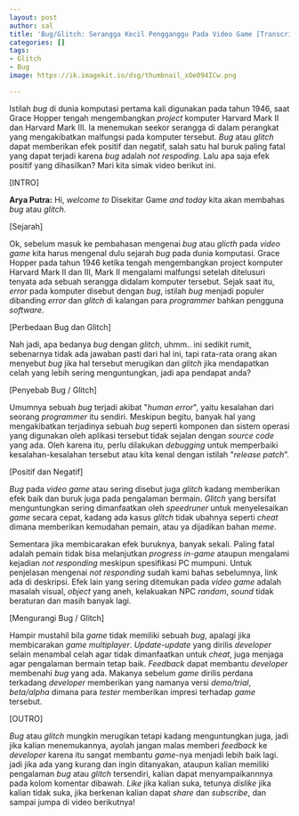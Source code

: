 ```yaml
---
layout: post
author: sal
title: 'Bug/Glitch: Serangga Kecil Pengganggu Pada Video Game [Transcript]'
categories: []
tags:
- Glitch
- Bug
image: https://ik.imagekit.io/dsg/thumbnail_xOe094ICw.png

---
```

Istilah _bug_ di dunia komputasi pertama kali digunakan pada tahun 1946, saat Grace Hopper tengah mengembangkan _project_ komputer Harvard Mark II dan Harvard Mark III. Ia menemukan seekor serangga di dalam perangkat yang mengakibatkan malfungsi pada komputer tersebut. _Bug_ atau _glitch_ dapat memberikan efek positif dan negatif, salah satu hal buruk paling fatal yang dapat terjadi karena _bug_ adalah _not respoding_. Lalu apa saja efek positif yang dihasilkan? Mari kita simak video berikut ini.

\[INTRO\]

**Arya Putra:** Hi, _welcome to_ Disekitar Game _and today_ kita akan membahas _bug_ atau _glitch_.

\[Sejarah\]

Ok, sebelum masuk ke pembahasan mengenai _bug_ atau _glicth_ pada _video game_ kita harus mengenal dulu sejarah _bug_ pada dunia komputasi. Grace Hopper pada tahun 1946 ketika tengah mengembangkan project komputer Harvard Mark II dan III, Mark II mengalami malfungsi setelah ditelusuri tenyata ada sebuah serangga didalam komputer tersebut. Sejak saat itu, _error_ pada komputer disebut dengan _bug_, istilah _bug_ menjadi populer dibanding _error_ dan _glitch_ di kalangan para _programmer_ bahkan pengguna _software_.

\[Perbedaan Bug dan Glitch\]

Nah jadi, apa bedanya _bug_ dengan _glitch_, uhmm.. ini sedikit rumit, sebenarnya tidak ada jawaban pasti dari hal ini, tapi rata-rata orang akan menyebut _bug_ jika hal tersebut merugikan dan _glitch_ jika mendapatkan celah yang lebih sering menguntungkan, jadi apa pendapat anda?

\[Penyebab Bug / Glitch\]

Umumnya sebuah _bug_ terjadi akibat "_human error_", yaitu kesalahan dari seorang _programmer_ itu sendiri. Meskipun begitu, banyak hal yang mengakibatkan terjadinya sebuah _bug_ seperti komponen dan sistem operasi yang digunakan oleh aplikasi tersebut tidak sejalan dengan _source code_ yang ada. Oleh karena itu, perlu dilakukan _debugging_ untuk memperbaiki kesalahan-kesalahan tersebut atau kita kenal dengan istilah "_release patch_”.

\[Positif dan Negatif\]

_Bug_ pada _video game_ atau sering disebut juga _glitch_ kadang memberikan efek baik dan buruk juga pada pengalaman bermain. _Glitch_ yang bersifat menguntungkan sering dimanfaatkan oleh _speedruner_ untuk menyelesaikan _game_ secara cepat, kadang ada kasus _glitch_ tidak ubahnya seperti _cheat_ dimana memberikan kemudahan pemain, atau ya dijadikan bahan _meme_.

Sementara jika membicarakan efek buruknya, banyak sekali. Paling fatal adalah pemain tidak bisa melanjutkan _progress in-game_ ataupun mengalami kejadian _not responding_ meskipun spesifikasi PC mumpuni. Untuk penjelasan mengenai _not responding_ sudah kami bahas sebelumnya, link ada di deskripsi. Efek lain yang sering ditemukan pada _video game_ adalah masalah visual, _object_ yang aneh, kelakuakan NPC _random_, _sound_ tidak beraturan dan masih banyak lagi.

\[Mengurangi Bug / Glitch\]

Hampir mustahil bila _game_ tidak memiliki sebuah _bug_, apalagi jika membicarakan _game multiplayer_. _Update-update_ yang dirilis _developer_ selain menambal celah agar tidak dimanfaatkan untuk _cheat_, juga menjaga agar pengalaman bermain tetap baik. _Feedback_ dapat membantu _developer_ membenahi _bug_ yang ada. Makanya sebelum _game_ dirilis perdana terkadang _developer_ memberikan yang namanya versi _demo/trial_, _beta/alpha_ dimana para _tester_ memberikan impresi terhadap _game_ tersebut.

\[OUTRO\]

_Bug_ atau _glitch_ mungkin merugikan tetapi kadang menguntungkan juga, jadi jika kalian menemukannya, ayolah jangan malas memberi _feedback_ ke _developer_ karena itu sangat membantu _game_-nya menjadi lebih baik lagi. jadi jika ada yang kurang dan ingin ditanyakan, ataupun kalian memiliki pengalaman _bug_ atau _glitch_ tersendiri, kalian dapat menyampaikannnya pada kolom komentar dibawah. _Like_ jika kalian suka, tetunya _dislike_ jika kalian tidak suka, jika berkenan kalian dapat _share_ dan _subscribe_, dan sampai jumpa di video berikutnya!